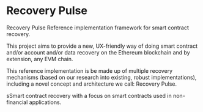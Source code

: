 # Recovery Pulse

Recovery Pulse Reference implementation framework for smart contract recovery.

This project aims to provide a new, UX-friendly way of doing smart contract and/or account and/or data recovery on the Ethereum blockchain and by extension, any EVM chain.

This reference implementation is be made up of multiple recovery mechanisms (based on our research into existing, robust implementations), including a novel concept and architecture we call: Recovery Pulse.

sSmart contract recovery with a focus on smart contracts used in non-financial applications.
